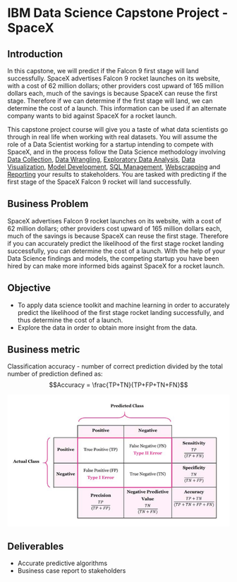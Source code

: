# IBM Data Science Capstone Project - SpaceX

## Introduction

In this capstone, we will predict if the Falcon 9 first stage will land successfully. SpaceX advertises Falcon 9 rocket launches on its website, with a cost of 62 million dollars; other providers cost upward of 165 million dollars each, much of the savings is because SpaceX can reuse the first stage. Therefore if we can determine if the first stage will land, we can determine the cost of a launch. This information can be used if an alternate company wants to bid against SpaceX for a rocket launch. 

This capstone project course will give you a taste of what data scientists go through in real life when working with real datasets. You will assume the role of a Data Scientist working for a startup intending to compete with SpaceX, and in the process follow the Data Science methodology involving [Data Collection](https://github.com/Kyahpoots/Applied-Data-Science-Capstone/blob/c8cfca52fd60af13835eeb5dfc7c6398b739ace6/Data%20Collection%20API.ipynb), [Data Wrangling](https://github.com/Kyahpoots/Applied-Data-Science-Capstone/blob/c8cfca52fd60af13835eeb5dfc7c6398b739ace6/Data%20Wrangling.ipynb), [Exploratory Data Analysis](https://github.com/Kyahpoots/Applied-Data-Science-Capstone/blob/c8cfca52fd60af13835eeb5dfc7c6398b739ace6/Exploratory%20Data%20Analysis.ipynb), [Data Visualization](https://github.com/Kyahpoots/Applied-Data-Science-Capstone/blob/c8cfca52fd60af13835eeb5dfc7c6398b739ace6/Data%20Visualiztaion.ipynb), [Model Development](https://github.com/Kyahpoots/Applied-Data-Science-Capstone/blob/c8cfca52fd60af13835eeb5dfc7c6398b739ace6/Model%20Development.ipynb), [SQL Management](https://github.com/Kyahpoots/Applied-Data-Science-Capstone/blob/main/SQL%20Management.ipynb), [Webscrapping](https://github.com/Kyahpoots/Applied-Data-Science-Capstone/blob/c8cfca52fd60af13835eeb5dfc7c6398b739ace6/Webscrapping.ipynb) and [Reporting](https://github.com/chuksoo/IBM-Data-Science-Capstone-SpaceX/blob/main/Winning%20Space%20Race%20with%20Data%20Science.pdf) your results to stakeholders. You are tasked with predicting if the first stage of the SpaceX Falcon 9 rocket will land successfully. 

## Business Problem
SpaceX advertises Falcon 9 rocket launches on its website, with a cost of 62 million dollars; other providers cost upward of 165 million dollars each, much of the savings is because SpaceX can reuse the first stage. Therefore if you can accurately predict the likelihood of the first stage rocket landing successfully, you can determine the cost of a launch. With the help of your Data Science findings and models, the competing startup you have been hired by can make more informed bids against SpaceX for a rocket launch. 

## Objective
- To apply data science toolkit and machine learning in order to accurately predict the likelihood of the first stage rocket landing successfully, and thus determine the cost of a launch.
- Explore the data in order to obtain more insight from the data.

## Business metric
Classification accuracy - number of correct prediction divided by the total number of prediction defined as:
$$Accuracy = \frac{TP+TN}{TP+FP+TN+FN}$$

![Confusion matrix](https://github.com/Kyahpoots/Applied-Data-Science-Capstone/blob/2aff1c89cc03ed7bbb8061b1a96e01cbfe8364cb/Confusion%20matrix.png)

## Deliverables
- Accurate predictive algorithms
- Business case report to stakeholders


